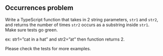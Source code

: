 ## Occurrences problem

Write a TypeScript function that takes in 2 string parameters, `str1` and `str2`, and returns the number of times `str2` occurs as a substring inside `str1`. Make sure tests go green.

ex: str1=”cat in a hat” and str2=”at” then function returns 2.

Please check the tests for more examples.
